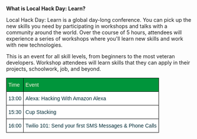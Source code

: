 __What is Local Hack Day: Learn?__

Local Hack Day: Learn is a global day-long conference. You can pick up the new skills you need by participating in workshops and talks with a community around the world. Over the course of 5 hours, attendees will experience a series of workshops where you'll learn new skills and work with new technologies.

This is an event for all skill levels, from beginners to the most veteran developers. Workshop attendees will learn skills that they can apply in their projects, schoolwork, job, and beyond.


<table style="border-collapse:collapse;border-spacing:0;border-color:#93a1a1" class="tg"><tr><th style="font-family:Arial, sans-serif;font-size:14px;font-weight:normal;padding:10px 5px;border-style:solid;border-width:1px;overflow:hidden;word-break:normal;border-color:#000000;color:#fdf6e3;background-color:#00953b;text-align:left;vertical-align:top">Time</th><th style="font-family:Arial, sans-serif;font-size:14px;font-weight:normal;padding:10px 5px;border-style:solid;border-width:1px;overflow:hidden;word-break:normal;border-color:#000000;color:#fdf6e3;background-color:#00953b;text-align:left;vertical-align:top">Event</th></tr><tr><td style="font-family:Arial, sans-serif;font-size:14px;padding:10px 5px;border-style:solid;border-width:1px;overflow:hidden;word-break:normal;border-color:#000000;color:#002b36;background-color:#ffffff;text-align:left;vertical-align:top">13:00</td><td style="font-family:Arial, sans-serif;font-size:14px;padding:10px 5px;border-style:solid;border-width:1px;overflow:hidden;word-break:normal;border-color:#000000;color:#002b36;background-color:#ffffff;text-align:left;vertical-align:top">Alexa: Hacking With Amazon Alexa<br></td></tr><tr><td style="font-family:Arial, sans-serif;font-size:14px;padding:10px 5px;border-style:solid;border-width:1px;overflow:hidden;word-break:normal;border-color:#000000;color:#002b36;background-color:#ffffff;text-align:left;vertical-align:top">15:30</td><td style="font-family:Arial, sans-serif;font-size:14px;padding:10px 5px;border-style:solid;border-width:1px;overflow:hidden;word-break:normal;border-color:#000000;color:#002b36;background-color:#ffffff;text-align:left;vertical-align:top">Cup Stacking</td></tr><tr><td style="font-family:Arial, sans-serif;font-size:14px;padding:10px 5px;border-style:solid;border-width:1px;overflow:hidden;word-break:normal;border-color:#000000;color:#002b36;background-color:#ffffff;text-align:left;vertical-align:top">16:00</td><td style="font-family:Arial, sans-serif;font-size:14px;padding:10px 5px;border-style:solid;border-width:1px;overflow:hidden;word-break:normal;border-color:#000000;color:#002b36;background-color:#ffffff;text-align:left;vertical-align:top">Twilio 101: Send your first SMS Messages &amp; Phone Calls</td></tr></table>

